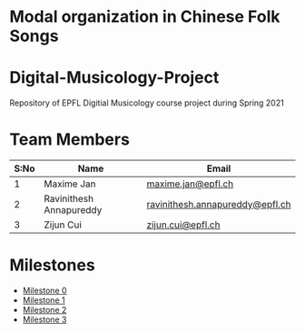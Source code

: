 # Modal organization in Chinese Folk Songs

# Digital-Musicology-Project

Repository of EPFL Digitial Musicology course project during Spring 2021

# Team Members

| S:No | Name                    | Email                           |
| ---- | ----------------------- | ------------------------------- |
| 1    | Maxime Jan              | maxime.jan@epfl.ch              |
| 2    | Ravinithesh Annapureddy | ravinithesh.annapureddy@epfl.ch |
| 3    | Zijun Cui               | zijun.cui@epfl.ch

# Milestones

* [Milestone 0](milestone0.md)
* [Milestone 1](milestone1.md)
* [Milestone 2](milestone2.md)
* [Milestone 3](milestone3.md)
